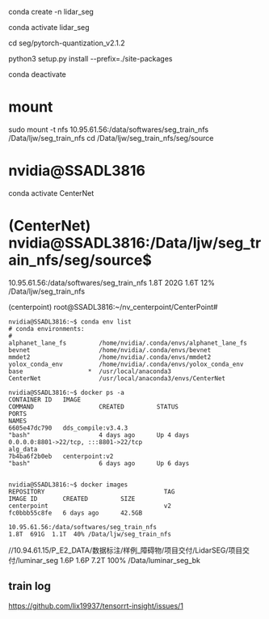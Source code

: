 conda  create -n lidar_seg     

conda activate lidar_seg    

cd seg/pytorch-quantization_v2.1.2    

python3 setup.py install --prefix=./site-packages    

conda deactivate      


# mount
sudo mount -t nfs 10.95.61.56:/data/softwares/seg_train_nfs    /Data/ljw/seg_train_nfs
cd  /Data/ljw/seg_train_nfs/seg/source

# nvidia@SSADL3816
conda activate CenterNet


# (CenterNet) nvidia@SSADL3816:/Data/ljw/seg_train_nfs/seg/source$   
10.95.61.56:/data/softwares/seg_train_nfs  1.8T  202G  1.6T  12% /Data/ljw/seg_train_nfs     

(centerpoint) root@SSADL3816:~/nv_centerpoint/CenterPoint#    
```
nvidia@SSADL3816:~$ conda env list
# conda environments:
#
alphanet_lane_fs         /home/nvidia/.conda/envs/alphanet_lane_fs
bevnet                   /home/nvidia/.conda/envs/bevnet
mmdet2                   /home/nvidia/.conda/envs/mmdet2
yolox_conda_env          /home/nvidia/.conda/envs/yolox_conda_env
base                  *  /usr/local/anaconda3
CenterNet                /usr/local/anaconda3/envs/CenterNet
```

```
nvidia@SSADL3816:~$ docker ps -a
CONTAINER ID   IMAGE                                                      COMMAND                  CREATED         STATUS                       PORTS                                                                                                  NAMES
6605e47dc790   dds_compile:v3.4.3                                         "bash"                   4 days ago      Up 4 days                    0.0.0.0:8801->22/tcp, :::8801->22/tcp                                                                  alg_data
7b4ba6f2b0eb   centerpoint:v2                                             "bash"                   6 days ago      Up 6 days  


nvidia@SSADL3816:~$ docker images 
REPOSITORY                                 TAG                       IMAGE ID       CREATED         SIZE
centerpoint                                v2                        fc0bbb55c8fe   6 days ago      42.5GB
```

```
10.95.61.56:/data/softwares/seg_train_nfs                                            1.8T  691G  1.1T  40% /Data/ljw/seg_train_nfs
```

//10.94.61.15/P_E2_DATA/数据标注/样例_障碍物/项目交付/LidarSEG/项目交付/luminar_seg  1.6P  1.6P  7.2T 100% /Data/luminar_seg_bk


##  train log    
https://github.com/lix19937/tensorrt-insight/issues/1   
